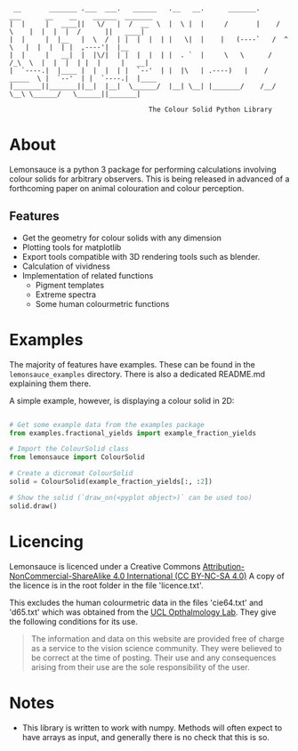 
     __       _______ .___  ___.   ______   .__   __.      _______.     ___      __    __    ______  _______
    |  |     |   ____||   \/   |  /  __  \  |  \ |  |     /       |    /   \    |  |  |  |  /      ||   ____|
    |  |     |  |__   |  \  /  | |  |  |  | |   \|  |    |   (----`   /  ^  \   |  |  |  | |  ,----'|  |__
    |  |     |   __|  |  |\/|  | |  |  |  | |  . `  |     \   \      /  /_\  \  |  |  |  | |  |     |   __|
    |  `----.|  |____ |  |  |  | |  `--'  | |  |\   | .----)   |    /  _____  \ |  `--'  | |  `----.|  |____
    |_______||_______||__|  |__|  \______/  |__| \__| |_______/    /__/     \__\ \______/   \______||_______|

                                       The Colour Solid Python Library



About
=====

Lemonsauce is a python 3 package for performing calculations involving
colour solids for arbitrary observers. This is being released in
advanced of a forthcoming paper on animal colouration and colour
perception.

Features
--------

* Get the geometry for colour solids with any dimension
* Plotting tools for matplotlib
* Export tools compatible with 3D rendering tools such as blender.
* Calculation of vividness
* Implementation of related functions
  * Pigment templates
  * Extreme spectra
  * Some human colourmetric functions


Examples
========

The majority of features have examples.
These can be found in the `lemonsauce_examples` directory.
There is also a dedicated README.md explaining them there.

A simple example, however, is displaying a colour solid in 2D:

```python

# Get some example data from the examples package
from examples.fractional_yields import example_fraction_yields

# Import the ColourSolid class
from lemonsauce import ColourSolid

# Create a dicromat ColourSolid
solid = ColourSolid(example_fraction_yields[:, :2])

# Show the solid (`draw_on(<pyplot object>)` can be used too)
solid.draw()
```

Licencing
=========

Lemonsauce is licenced under a Creative Commons
[Attribution-NonCommercial-ShareAlike 4.0 International (CC BY-NC-SA 4.0)](https://creativecommons.org/licenses/by-nc-sa/4.0/)
A copy of the licence is in the root folder in the file 'licence.txt'.

This excludes the human colourmetric data in the files
'cie64.txt' and 'd65.txt' which was obtained from the
[UCL Opthalmology Lab](http://www.cvrl.org/).
They give the following conditions for its use.

> The information and data on this website are provided free of charge
> as a service to the vision science community. They were believed to be
> correct at the time of posting. Their use and any consequences arising
> from their use are the sole responsibility of the user.


Notes
=====

* This library is written to work with numpy. Methods will
often expect to have arrays as input, and generally there is no check that this is so.